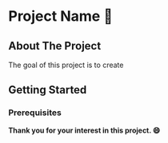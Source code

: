 # Project Name :flags:

<!-- ABOUT THE PROJECT -->

## About The Project

The goal of this project is to create

<!-- GETTING STARTED -->

## Getting Started

### Prerequisites

**Thank you for your interest in this project. :smile:**
